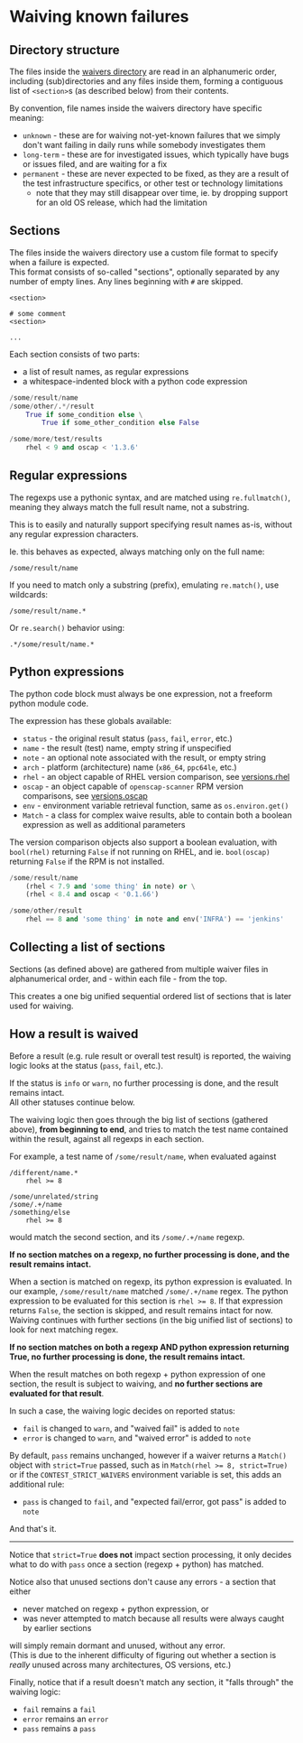# Waiving known failures

## Directory structure

The files inside the [waivers directory](conf/waivers) are read in
an alphanumeric order, including (sub)directories and any files inside them,
forming a contiguous list of `<section>`s (as described below) from their
contents.

By convention, file names inside the waivers directory have specific meaning:

- `unknown` - these are for waiving not-yet-known failures that we simply
  don't want failing in daily runs while somebody investigates them
- `long-term` - these are for investigated issues, which typically have
  bugs or issues filed, and are waiting for a fix
- `permanent` - these are never expected to be fixed, as they are a result
  of the test infrastructure specifics, or other test or technology
  limitations
  - note that they may still disappear over time, ie. by dropping support
    for an old OS release, which had the limitation

## Sections

The files inside the waivers directory use a custom file format to specify
when a failure is expected.  
This format consists of so-called "sections", optionally separated by any
number of empty lines. Any lines beginning with `#` are skipped.

```
<section>

# some comment
<section>

...
```

Each section consists of two parts:

- a list of result names, as regular expressions
- a whitespace-indented block with a python code expression

```python
/some/result/name
/some/other/.*/result
    True if some_condition else \
        True if some_other_condition else False

/some/more/test/results
    rhel < 9 and oscap < '1.3.6'
```

## Regular expressions

The regexps use a pythonic syntax, and are matched using `re.fullmatch()`,
meaning they always match the full result name, not a substring.

This is to easily and naturally support specifying result names as-is,
without any regular expression characters.

Ie. this behaves as expected, always matching only on the full name:

```
/some/result/name
```

If you need to match only a substring (prefix), emulating `re.match()`,
use wildcards:

```
/some/result/name.*
```

Or `re.search()` behavior using:

```
.*/some/result/name.*
```

## Python expressions

The python code block must always be one expression, not a freeform python
module code.

The expression has these globals available:

- `status` - the original result status (`pass`, `fail`, `error`, etc.)
- `name` - the result (test) name, empty string if unspecified
- `note` - an optional note associated with the result, or empty string
- `arch` - platform (architecture) name (`x86_64`, `ppc64le`, etc.)
- `rhel` - an object capable of RHEL version comparison, see
  [versions.rhel](lib/versions.py)
- `oscap` - an object capable of `openscap-scanner` RPM version comparisons,
  see [versions.oscap](lib/versions.py)
- `env` - environment variable retrieval function, same as `os.environ.get()`
- `Match` - a class for complex waive results, able to contain both a boolean
  expression as well as additional parameters

The version comparison objects also support a boolean evaluation, with
`bool(rhel)` returning `False` if not running on RHEL, and ie. `bool(oscap)`
returning `False` if the RPM is not installed.

```python
/some/result/name
    (rhel < 7.9 and 'some thing' in note) or \
    (rhel < 8.4 and oscap < '0.1.66')

/some/other/result
    rhel == 8 and 'some thing' in note and env('INFRA') == 'jenkins'
```

## Collecting a list of sections

Sections (as defined above) are gathered from multiple waiver files
in alphanumerical order, and - within each file - from the top.

This creates a one big unified sequential ordered list of sections
that is later used for waiving.

## How a result is waived

Before a result (e.g. rule result or overall test result) is reported,
the waiving logic looks at the status (`pass`, `fail`, etc.).

If the status is `info` or `warn`, no further processing is done, and
the result remains intact.  
All other statuses continue below.

The waiving logic then goes through the big list of sections (gathered
above), **from beginning to end**, and tries to match the test name
contained within the result, against all regexps in each section.

For example, a test name of `/some/result/name`, when evaluated against

```
/different/name.*
    rhel >= 8

/some/unrelated/string
/some/.+/name
/something/else
    rhel >= 8
```

would match the second section, and its `/some/.+/name` regexp.

**If no section matches on a regexp, no further processing is done,
and the result remains intact.**

When a section is matched on regexp, its python expression is evaluated.
In our example, `/some/result/name` matched `/some/.+/name` regex. The
python expression to be evaluated for this section is `rhel >= 8`.
If that expression returns `False`, the section is skipped, and result
remains intact for now. Waiving continues with further sections (in the
big unified list of sections) to look for next matching regex.

**If no section matches on both a regexp AND python expression returning
True, no further processing is done, the result remains intact.**

When the result matches on both regexp + python expression of one section,
the result is subject to waiving, and **no further sections are evaluated
for that result**.

In such a case, the waiving logic decides on reported status:

- `fail` is changed to `warn`, and "waived fail" is added to `note`
- `error` is changed to `warn`, and "waived error" is added to `note`

By default, `pass` remains unchanged, however if a waiver returns a `Match()`
object with `strict=True` passed, such as in `Match(rhel >= 8, strict=True)`
or if the `CONTEST_STRICT_WAIVERS` environment variable is set, this adds
an additional rule:

- `pass` is changed to `fail`, and "expected fail/error, got pass" is added
  to `note`

And that's it.

---

Notice that `strict=True` **does not** impact section processing, it only
decides what to do with `pass` once a section (regexp + python) has matched.

Notice also that unused sections don't cause any errors - a section that either

- never matched on regexp + python expression, or
- was never attempted to match because all results were always caught by
  earlier sections

will simply remain dormant and unused, without any error.  
(This is due to the inherent difficulty of figuring out whether a section is
*really* unused across many architectures, OS versions, etc.)

Finally, notice that if a result doesn't match any section, it "falls through"
the waiving logic:

- `fail` remains a `fail`
- `error` remains an `error`
- `pass` remains a `pass`
